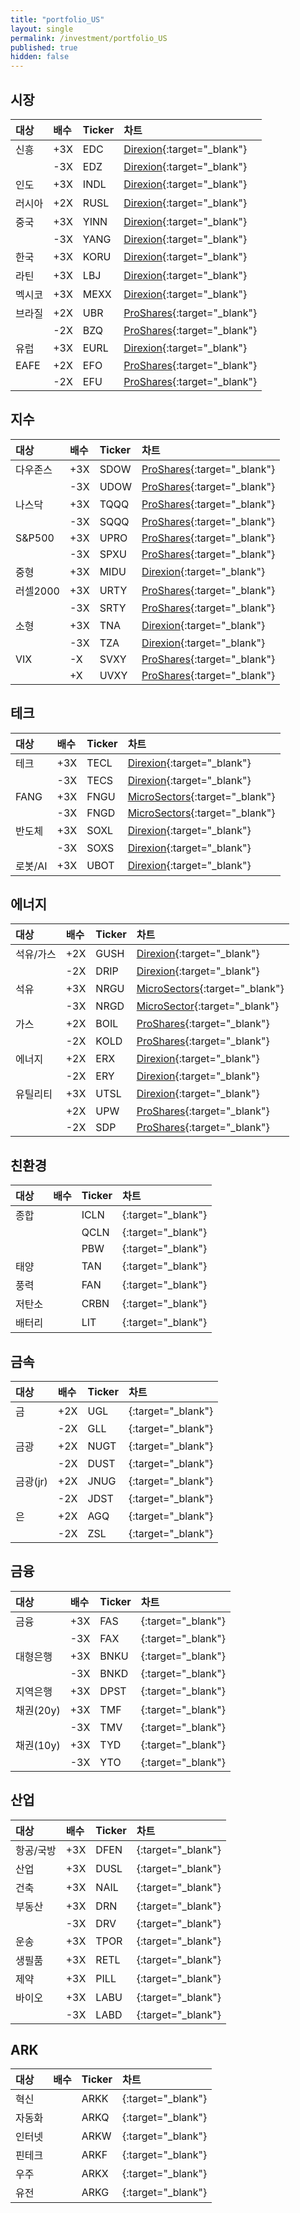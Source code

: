 ```yaml
---
title: "portfolio_US"
layout: single
permalink: /investment/portfolio_US
published: true
hidden: false
---
```


## 시장

| 대상 | 배수 | Ticker | 차트 |
| :-  | :-  | :-     | :-  |
| 신흥  | +3X | EDC    | [Direxion](https://www.webull.com/quote/nysearca-edc){:target="\_blank"} |
|      | -3X | EDZ    | [Direxion](https://www.webull.com/quote/nysearca-edz){:target="\_blank"} |
| 인도  | +3X | INDL   | [Direxion](https://www.webull.com/quote/nysearca-indl){:target="\_blank"} |
| 러시아 | +2X | RUSL   | [Direxion](https://www.webull.com/quote/nysearca-rusl){:target="\_blank"} |
| 중국   | +3X | YINN   | [Direxion](https://www.webull.com/quote/nysearca-yinn){:target="\_blank"} |
|       | -3X | YANG   | [Direxion](https://www.webull.com/quote/nysearca-yang){:target="\_blank"} |
| 한국   | +3X | KORU   | [Direxion](https://www.webull.com/quote/nysearca-koru){:target="\_blank"} |
| 라틴   | +3X | LBJ    | [Direxion](https://www.webull.com/quote/nysearca-lbj){:target="\_blank"} |
| 멕시코  | +3X | MEXX   | [Direxion](https://www.webull.com/quote/nysearca-mexx){:target="\_blank"} |
| 브라질  | +2X | UBR    | [ProShares](https://www.webull.com/quote/nysearca-ubr){:target="\_blank"} |
|        | -2X | BZQ    | [ProShares](https://www.webull.com/quote/nysearca-bzq){:target="\_blank"} |
| 유럽    | +3X | EURL   | [Direxion](https://www.webull.com/quote/nysearca-eurl){:target="\_blank"} |
| EAFE   | +2X | EFO    | [ProShares](https://www.webull.com/quote/nysearca-efo){:target="\_blank"} |
|        | -2X | EFU    | [ProShares](https://www.webull.com/quote/nysearca-efu){:target="\_blank"} |

## 지수

| 대상 | 배수 | Ticker | 차트 |
| :-  | :-  | :-     | :-  |
| 다우존스 | +3X | SDOW | [ProShares](https://www.webull.com/quote/nysearca-sdow){:target="\_blank"} |
|        | -3X | UDOW | [ProShares](https://www.webull.com/quote/nysearca-udow){:target="\_blank"} |
| 나스닥   | +3X | TQQQ | [ProShares](https://www.webull.com/quote/nasdaq-tqqq){:target="\_blank"} |
|         | -3X | SQQQ | [ProShares](https://www.webull.com/quote/nasdaq-sqqq){:target="\_blank"} |
| S&P500  | +3X | UPRO | [ProShares](https://www.webull.com/quote/nysearca-upro){:target="\_blank"} |
|         | -3X | SPXU | [ProShares](https://www.webull.com/quote/nysearca-spxu){:target="\_blank"} |
| 중형     | +3X | MIDU | [Direxion](https://www.webull.com/quote/nysearca-midu){:target="\_blank"} |
| 러셀2000 | +3X | URTY | [ProShares](https://www.webull.com/quote/nysearca-urty){:target="\_blank"} |
|         | -3X | SRTY | [ProShares](https://www.webull.com/quote/nysearca-srty){:target="\_blank"} |
| 소형     | +3X | TNA  | [Direxion](https://www.webull.com/quote/nysearca-tna){:target="\_blank"} |
|         | -3X | TZA  | [Direxion](https://www.webull.com/quote/nysearca-tza){:target="\_blank"} |
| VIX     | -X  | SVXY | [ProShares](https://www.webull.com/quote/bats-svxy){:target="\_blank"} |
|         | +X  | UVXY | [ProShares](https://www.webull.com/quote/bats-uvxy){:target="\_blank"} |

## 테크

| 대상 | 배수 | Ticker | 차트 |
| :-  | :-  | :-     | :-  |
| 테크 | +3X | TECL | [Direxion](https://www.webull.com/quote/nysearca-tecl){:target="\_blank"} |
|     | -3X | TECS | [Direxion](https://www.webull.com/quote/nysearca-tecs){:target="\_blank"} |
| FANG | +3X | FNGU | [MicroSectors](https://www.webull.com/quote/nysearca-fngu){:target="\_blank"} |
|      | -3X | FNGD | [MicroSectors](https://www.webull.com/quote/nysearca-fngd){:target="\_blank"} |
| 반도체 | +3X | SOXL | [Direxion](https://www.webull.com/quote/nysearca-soxl){:target="\_blank"} |
|       | -3X | SOXS | [Direxion](https://www.webull.com/quote/nysearca-soxs){:target="\_blank"} |
| 로봇/AI | +3X | UBOT | [Direxion](https://www.webull.com/quote/nysearca-ubot){:target="\_blank"} |

## 에너지

| 대상 | 배수 | Ticker | 차트 |
| :-  | :-  | :-     | :-  |
| 석유/가스 | +2X | GUSH | [Direxion](https://www.webull.com/quote/nysearca-gush){:target="\_blank"} |
|         | -2X | DRIP | [Direxion](https://www.webull.com/quote/nysearca-drip){:target="\_blank"} |
| 석유     | +3X | NRGU | [MicroSectors](https://www.webull.com/quote/nysearca-nrgu){:target="\_blank"} |
|         | -3X | NRGD | [MicroSector](https://www.webull.com/quote/nysearca-nrgd){:target="\_blank"} |
| 가스     | +2X | BOIL | [ProShares](https://www.webull.com/quote/nysearca-boil){:target="\_blank"} |
|         | -2X | KOLD | [ProShares](https://www.webull.com/quote/nysearca-kold){:target="\_blank"} |
| 에너지    | +2X | ERX  | [Direxion](https://www.webull.com/quote/nysearca-erx){:target="\_blank"} |
|          | -2X | ERY  | [Direxion](https://www.webull.com/quote/nysearca-ery){:target="\_blank"} |
| 유틸리티   | +3X | UTSL  | [Direxion](https://www.webull.com/quote/nysearca-utsl){:target="\_blank"} |
|          | +2X | UPW   | [ProShares](https://www.webull.com/quote/nysearca-upw){:target="\_blank"} |
|          | -2X | SDP   | [ProShares](https://www.webull.com/quote/nysearca-sdp){:target="\_blank"} |

## 친환경

| 대상 | 배수 | Ticker | 차트 |
| :-  | :-  | :-     | :-  |
| 종합 | | ICLN | [](){:target="\_blank"} |
|     | | QCLN | [](){:target="\_blank"} |
|     | | PBW  | [](){:target="\_blank"} |
| 태양 | | TAN  | [](){:target="\_blank"} |
| 풍력 | | FAN  | [](){:target="\_blank"} |
| 저탄소 | | CRBN | [](){:target="\_blank"} |
| 배터리 | | LIT  | [](){:target="\_blank"} |

## 금속

| 대상 | 배수 | Ticker | 차트 |
| :-  | :-  | :-     | :-  |
| 금 | +2X | UGL | [](){:target="\_blank"} |
|    | -2X | GLL | [](){:target="\_blank"} |
| 금광 | +2X | NUGT | [](){:target="\_blank"} |
|     | -2X | DUST | [](){:target="\_blank"} |
| 금광(jr) | +2X | JNUG | [](){:target="\_blank"} |
|         | -2X | JDST | [](){:target="\_blank"} |
| 은       | +2X | AGQ  | [](){:target="\_blank"} |
|          | -2X | ZSL  | [](){:target="\_blank"} |

## 금융

| 대상 | 배수 | Ticker | 차트 |
| :-  | :-  | :-     | :-  |
| 금융 | +3X | FAS | [](){:target="\_blank"} |
|     | -3X | FAX | [](){:target="\_blank"} |
| 대형은행 | +3X | BNKU | [](){:target="\_blank"} |
|        | -3X | BNKD | [](){:target="\_blank"} |
| 지역은행  | +3X | DPST | [](){:target="\_blank"} |
| 채권(20y) | +3X | TMF | [](){:target="\_blank"} |
|          | -3X | TMV | [](){:target="\_blank"} |
| 채권(10y) | +3X | TYD | [](){:target="\_blank"} |
|          | -3X | YTO | [](){:target="\_blank"} |

## 산업

| 대상 | 배수 | Ticker | 차트 |
| :-  | :-  | :-     | :-  |
| 항공/국방 | +3X | DFEN | [](){:target="\_blank"} |
| 산업     | +3X | DUSL | [](){:target="\_blank"} |
| 건축     | +3X | NAIL | [](){:target="\_blank"} |
| 부동산    | +3X | DRN  | [](){:target="\_blank"} |
|          | -3X | DRV  | [](){:target="\_blank"} |
| 운송      | +3X | TPOR | [](){:target="\_blank"} |
| 생필품     | +3X | RETL | [](){:target="\_blank"} |
| 제약       | +3X | PILL | [](){:target="\_blank"} |
| 바이오      | +3X | LABU | [](){:target="\_blank"} |
|            | -3X | LABD | [](){:target="\_blank"} |

## ARK

| 대상 | 배수 | Ticker | 차트 |
| :-  | :-  | :-     | :-  |
| 혁신 | | ARKK | [](){:target="\_blank"} |
| 자동화 | | ARKQ | [](){:target="\_blank"} |
| 인터넷 | | ARKW | [](){:target="\_blank"} |
| 핀테크 | | ARKF | [](){:target="\_blank"} |
| 우주   | | ARKX | [](){:target="\_blank"} |
| 유전   | | ARKG | [](){:target="\_blank"} |
